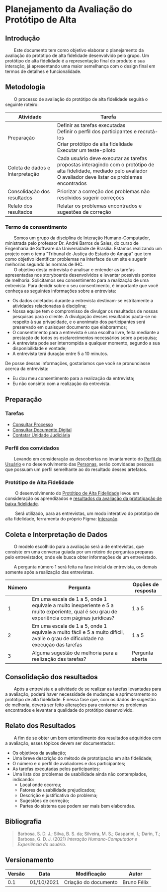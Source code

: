 # Planejamento da Avaliação do Protótipo de Alta

## Introdução

&emsp;&emsp;Este documento tem como objetivo elaborar o planejamento da avaliação do protótipo de alta fidelidade desenvolvido pelo grupo. Um protótipo de alta fidelidade é a representação final do produto e sua interação, já apresentando uma maior semelhança com o design final em termos de detalhes e funcionalidade.

## Metodologia

&emsp;&emsp;O processo de avaliação do protótipo de alta fidelidade seguirá o seguinte roteiro:

| Atividade | Tarefa |
|--|--|
| Preparação |Definir as tarefas executadas<br> Definir o perfil dos participantes e recrutá-los<br>Criar protótipo de alta fidelidade<br>Executar um teste-piloto<br> |
| Coleta de dados e Interpretação | Cada usuário deve executar as tarefas propostas interagindo com o protótipo de alta fidelidade, mediado pelo avaliador<br> O avaliador deve listar os problemas encontrados<br>|
| Consolidação dos resultados<br> | Priorizar a correção dos problemas não resolvidos sugerir correções<br> |
| Relato dos resultados<br> | Relatar os problemas encontrados e sugestões de correção<br> |


### Termo de consentimento

&emsp;&emsp;Somos um grupo da disciplina de Interação Humano-Computador, ministrada pelo professor Dr. André Barros de Sales, do curso de Engenharia de Software da Universidade de Brasília. Estamos realizando um projeto com o tema "Tribunal de Justiça do Estado do Amapá" que tem como objetivo identificar problemas na interface de um site e sugerir melhorias segundo às normas de IHC. <br>
&emsp;&emsp;O objetivo desta entrevista é analisar e entender as tarefas apresentadas nos storyboards desenvolvidos e levantar possíveis pontos de melhoria. Solicitamos seu consentimento para a realização de uma entrevista. Para decidir sobre o seu consentimento, é importante que você conheça as seguintes informações sobre a entrevista: <br>

- Os dados coletados durante a entrevista destinam-se estritamente a atividades relacionadas à disciplina;
- Nossa equipe tem o compromisso de divulgar os resultados de nossas pesquisas para o cliente. A divulgação desses resultados pauta-se no respeito à sua privacidade, e o anonimato dos participantes será preservado em quaisquer documento que elaborarmos;
- O consentimento para a entrevista é uma escolha livre, feita mediante a prestação de todos os esclarecimentos necessários sobre a pesquisa;
- A entrevista pode ser interrompida a qualquer momento, segundo a sua disponibilidade e vontade;
- A entrevista terá duração entre 5 a 10 minutos.

De posse dessas informações, gostaríamos que você se pronunciasse acerca da entrevista: <br>

- Eu dou meu consentimento para a realização da entrevista;<br> 
- Eu não consinto com a realização da entrevista.

## Preparação

### Tarefas
- [Consultar Processo](../../../analise-de-requisitos/analise_de_tarefas/#tarefa-1-consultar-processo)
- [Consultar Documento Digital](../../../analise-de-requisitos/analise_de_tarefas/#tarefa-2-consultar-documento-digital)
- [Contatar Unidade Judiciária](../../../analise-de-requisitos/analise_de_tarefas/#tarefa-3-contatar-unidade-judiciaria)

### Perfil dos convidados
&emsp;&emsp;Levando em consideração as descobertas no levantamento do [Perfil do Usuário](../../../base/analise_de_tarefas/perfil_do_usuario) e no desenvolvimento das [Personas](../../../analise-de-requisitos/personas), serão convidadas pessoas que possuam um perfil semelhante ao do resultado desses artefatos.

### Protótipo de Alta Fidelidade
&emsp;&emsp; O desenvolvimento do [Protótipo de Alta Fidelidade](../protótipo-de-alta) levou em consideração os aprendizados e  [resultados da avaliação da prototipação de baixa fidelidade](../../nivel-2/resultado_avaliacao/).

&emsp;&emsp; Será utilizado, para as entrevistas, um modo interativo do prototipo de alta fidelidade, ferramenta do próprio Figma: [Interação](https://www.figma.com/proto/sea4Xmu2hL00NQa2PNuERO/TJAP-Pr%C3%B3t.-Alta-Fidelidade?node-id=0%3A1&scaling=min-zoom&starting-point-node-id=3%3A2&show-proto-sidebar=1).
## Coleta e Interpretação de Dados

&emsp;&emsp;O modelo escolhido para a avaliação será a de entrevistas, que consiste em uma conversa guiada por um roteiro de perguntas preparas pelo entrevistador, onde ele busca obter informações de um entrevistado.

&emsp;&emsp;A pergunta número 1 será feita na fase inicial da entrevista, os demais somente após a realização das entrevistas.

| Número | Pergunta | Opções de resposta |
|--|--|--|
| 1 | Em uma escala de 1 a 5, onde 1 equivale a muito inexperiente e 5 a muito experiente, qual é seu grau de experiência com páginas jurídicas? | 1 a 5|
| 2 | Em uma escala de 1 a 5, onde 1 equivale a muito fácil e 5 a muito difícil, avalie o grau de dificuldade na execução das tarefas | 1 a 5 |
| 3 | Alguma sugestão de melhoria para a realização das tarefas? | Pergunta aberta |

## Consolidação dos resultados
&emsp;&emsp;Após a entrevista e a atividade de se realizar as tarefas levantadas para a avaliação, poderá haver necessidade de mudanças e aprimoramento no protótipo de alta fidelidade. É nessa fase que, com os dados de sugestão de melhoria, deverá ser feito alterações para contornar os problemas encontrados e levantar a qualidade do protótipo desenvolvido.

## Relato dos Resultados
&emsp;&emsp;A fim de se obter um bom entendimento dos resultados adquiridos com a avaliação, esses tópicos devem ser documentados:

- Os objetivos da avaliação;
- Uma breve descrição do método de prototipação em alta fidelidade;
- O número e o perfil de avaliadores e dos participantes;
- As tarefas executadas pelos participantes;
- Uma lista dos problemas de usabilidade ainda não contemplados, indicando:
    - Local onde ocorreu;
    - Fatores de usabilidade prejudicados;
    - Descrição e justificativa do problema;
    - Sugestões de correção;
    - Partes do sistema que podem ser mais bem elaboradas.


## Bibliografia
> Barbosa, S. D. J.; Silva, B. S. da; Silveira, M. S.; Gasparini, I.; Darin, T.; Barbosa, G. D. J. (2021) *Interação Humano-Computador e Experiência do usuário.*


## Versionamento
| Versão | Data | Modificação | Autor |
|--|--|--|--|
| 0.1 | 01/10/2021 | Criação do documento | Bruno Félix |